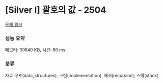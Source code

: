 # [Silver I] 괄호의 값 - 2504 

[문제 링크](https://www.acmicpc.net/problem/2504) 

### 성능 요약

메모리: 30840 KB, 시간: 80 ms

### 분류

자료 구조(data_structures), 구현(implementation), 재귀(recursion), 스택(stack)

